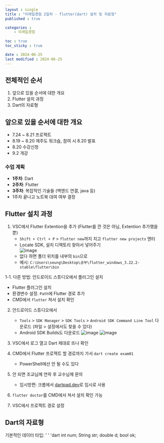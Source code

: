 ```yaml
---
layout : single
title : "미래일경험 2일차 - flutter(dart) 설치 및 자료형"
published : true

categories : 
    - 미래일경험
  
toc : true
toc_sticky : true

date : 2024-06-25
last modified : 2024-06-25
---
```


## 전체적인 순서
1. 앞으로 있을 순서에 대한 개요
2. Flutter 설치 과정
3. Dart의 자료형

## 앞으로 있을 순서에 대한 개요

- 7.24 ~ 8.21 프로젝트
- 8.19 ~ 8.20 제주도 워크숍, 참여 시 8.20 발표
- 8.20 수강신청
- 9.2 개강

### 수업 계획
- **1주차**: Dart
- **2주차**: Flutter
- **3주차**: 복잡적인 기술들 (백엔드 연결, java 등)
- 1주차 끝나고 노트북 대여 여부 결정

## Flutter 설치 과정

1. VSC에서 Flutter Extention을 추가 (Flutter를 깐 것은 아님, Extention 추가했을 뿐)
   - `Shift + Ctrl + P` > `flutter new`까지 치고 `flutter new projects` 엔터
   - Locate SDK, 설치 디렉토리 찾아서 넣어주기</br>
     ![image](https://github.com/unVictory2/unVictory2.github.io/assets/117062169/341f37c4-2424-4ed1-ba08-991a2a2cfc91)
   - 없다 하면 폴더 위치를 내부의 `bin`으로
   - 예시: `C:\Users\seung\Desktop\공부\flutter_windows_3.22.2-stable\flutter\bin`
  
1-1. 다른 방법: 안드로이드 스튜디오에서 플러그인 설치
   - Flutter 플러그인 설치
   - 환경변수 설정. `Path`에 Flutter 경로 추가
   - CMD에서 `flutter` 쳐서 설치 확인

2. 안드로이드 스튜디오에서
   - `Tools` > `SDK Manager` > `SDK Tools` > `Android SDK Command Line Tool` 다운로드 (파일 > 설정에서도 찾을 수 있다)
   - Android SDK Builds도 다운로드
     ![image](https://github.com/unVictory2/unVictory2.github.io/assets/117062169/bb4b78c8-a29f-43f3-bc61-066e503af724)
     ![image](https://github.com/unVictory2/unVictory2.github.io/assets/117062169/ddc46972-2c59-41d5-a978-b8e1e1dfe525)

3. VSC에서 로그 열고 Dart 제대로 뜨나 확인

4. CMD에서 Flutter 프로젝트 할 경로까지 가서 `dart create exam01`
   - PowerShell에선 안 될 수도 있다

5. 안 되면 조교님께 연락 후 교수님께 문의
   - 임시방편: 크롬에서 [dartpad.dev](https://dartpad.dev)로 임시로 사용

6. `flutter doctor`를 CMD에서 쳐서 설치 확인 가능

7. VSC에서 프로젝트 경로 설정

## Dart의 자료형

기본적인 데이터 타입:
' ' 'dart
int num;
String str;
double d;
bool ok;

